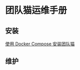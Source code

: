团队猫运维手册
===================================

## 安装

[使用 Docker Compose 安装团队猫](docker-compose.md)


## 维护



